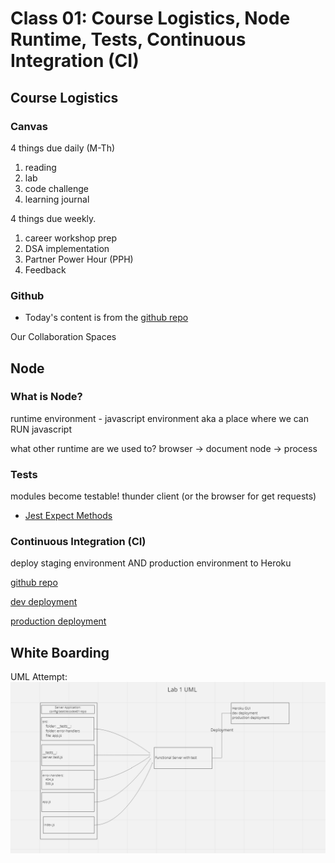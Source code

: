 # Class 01: Course Logistics, Node Runtime, Tests, Continuous Integration (CI)

## Course Logistics

### Canvas
  
4 things due daily (M-Th)

1. reading
1. lab
1. code challenge
1. learning journal

4 things due weekly.

1. career workshop prep
1. DSA implementation
1. Partner Power Hour (PPH)
1. Feedback

### Github

- Today's content is from the [github repo](https://github.com/Keelen-Fisher/server-deployment-practice)

Our Collaboration Spaces

## Node

### What is Node?

runtime environment - javascript environment aka a place where we can RUN javascript

what other runtime are we used to? browser -> document
node -> process

### Tests

modules become testable!
thunder client (or the browser for get requests)

- [Jest Expect Methods](https://jestjs.io/docs/expect)

### Continuous Integration (CI)

deploy staging environment AND production environment to Heroku

[github repo](https://github.com/Keelen-Fisher/server-deployment-practice/tree/dev)

[dev deployment](https://keelenfisher-server-deploy-dev.herokuapp.com/)

[production deployment](https://keelenfish-server-deploy-prod.herokuapp.com/)

## White Boarding

UML Attempt: ![lab01 UML](UML%20Rough%20Draft%20for%20Lab%2001.png)
